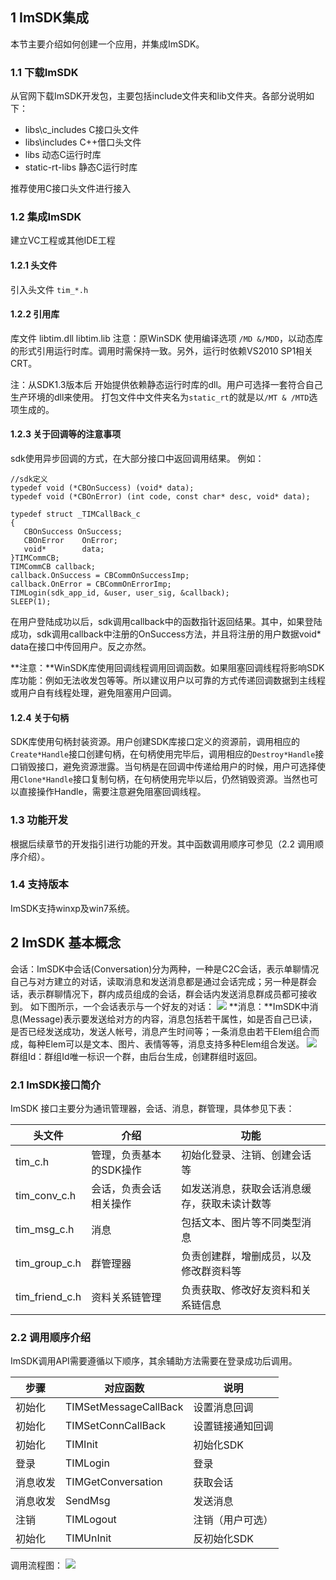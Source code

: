 ## 1 ImSDK集成 

本节主要介绍如何创建一个应用，并集成ImSDK。 

### 1.1 下载ImSDK 

从官网下载ImSDK开发包，主要包括include文件夹和lib文件夹。各部分说明如下：
- libs\c_includes C接口头文件
- libs\includes C++借口头文件
- libs 动态C运行时库
- static-rt-libs 静态C运行时库

推荐使用C接口头文件进行接入

### 1.2 集成ImSDK 

建立VC工程或其他IDE工程 

#### 1.2.1 头文件 

引入头文件 `tim_*.h` 

#### 1.2.2 引用库 

库文件 libtim.dll libtim.lib 
注意：原WinSDK 使用编译选项 `/MD &/MDD`，以动态库的形式引用运行时库。调用时需保持一致。另外，运行时依赖VS2010 SP1相关CRT。 

注：从SDK1.3版本后 开始提供依赖静态运行时库的dll。用户可选择一套符合自己生产环境的dll来使用。 打包文件中文件夹名为`static_rt`的就是以`/MT & /MTD`选项生成的。

#### 1.2.3 关于回调等的注意事项 

sdk使用异步回调的方式，在大部分接口中返回调用结果。 
例如：

```
//sdk定义
typedef void (*CBOnSuccess) (void* data);
typedef void (*CBOnError) (int code, const char* desc, void* data);

typedef struct _TIMCallBack_c
{
   CBOnSuccess OnSuccess;
   CBOnError	OnError;
   void*		data;
}TIMCommCB;
TIMCommCB callback;
callback.OnSuccess = CBCommOnSuccessImp;
callback.OnError = CBCommOnErrorImp;
TIMLogin(sdk_app_id, &user, user_sig, &callback);
SLEEP(1);
```
在用户登陆成功以后，sdk调用callback中的函数指针返回结果。其中，如果登陆成功，sdk调用callback中注册的OnSuccess方法，并且将注册的用户数据void* data在接口中传回用户。反之亦然。 

**注意：**WinSDK库使用回调线程调用回调函数。如果阻塞回调线程将影响SDK库功能：例如无法收发包等等。所以建议用户以可靠的方式传递回调数据到主线程或用户自有线程处理，避免阻塞用户回调。
 
#### 1.2.4 关于句柄 

SDK库使用句柄封装资源。用户创建SDK库接口定义的资源前，调用相应的`Create*Handle`接口创建句柄，在句柄使用完毕后，调用相应的`Destroy*Handle`接口销毁接口，避免资源泄露。当句柄是在回调中传递给用户的时候，用户可选择使用`Clone*Handle`接口复制句柄，在句柄使用完毕以后，仍然销毁资源。当然也可以直接操作Handle，需要注意避免阻塞回调线程。
 
### 1.3 功能开发 

根据后续章节的开发指引进行功能的开发。其中函数调用顺序可参见（2.2 调用顺序介绍）。

### 1.4 支持版本 

ImSDK支持winxp及win7系统。 

## 2 ImSDK 基本概念 

会话：ImSDK中会话(Conversation)分为两种，一种是C2C会话，表示单聊情况自己与对方建立的对话，读取消息和发送消息都是通过会话完成；另一种是群会话，表示群聊情况下，群内成员组成的会话，群会话内发送消息群成员都可接收到。
如下图所示，一个会话表示与一个好友的对话： 
![](//mccdn.qcloud.com/static/img/8c96e0282d1f32b7bcf197043eddef6c/image.jpg)
**消息：**ImSDK中消息(Message)表示要发送给对方的内容，消息包括若干属性，如是否自己已读，是否已经发送成功，发送人帐号，消息产生时间等；一条消息由若干Elem组合而成，每种Elem可以是文本、图片、表情等等，消息支持多种Elem组合发送。 
![](//mccdn.qcloud.com/static/img/34bf753940ed435ec8f916a419398b75/image.png)
群组Id：群组Id唯一标识一个群，由后台生成，创建群组时返回。 

### 2.1 ImSDK接口简介 

ImSDK 接口主要分为通讯管理器，会话、消息，群管理，具体参见下表： 

头文件 | 介绍 | 功能
---|---|---
tim_c.h | 管理，负责基本的SDK操作 | 初始化登录、注销、创建会话等
tim_conv_c.h | 会话，负责会话相关操作 | 如发送消息，获取会话消息缓存，获取未读计数等
tim_msg_c.h | 消息 | 包括文本、图片等不同类型消息
tim_group_c.h | 群管理器 | 负责创建群，增删成员，以及修改群资料等
tim_friend_c.h | 资料关系链管理 | 负责获取、修改好友资料和关系链信息

### 2.2 调用顺序介绍 

ImSDK调用API需要遵循以下顺序，其余辅助方法需要在登录成功后调用。

步骤 | 对应函数 | 说明
---|---|---
初始化 | TIMSetMessageCallBack | 设置消息回调
初始化 | TIMSetConnCallBack | 设置链接通知回调
初始化 | TIMInit | 初始化SDK
登录 | TIMLogin | 登录
消息收发 | TIMGetConversation | 获取会话
消息收发 | SendMsg | 发送消息
注销 |TIMLogout | 注销（用户可选）
初始化 | TIMUnInit | 反初始化SDK
	
调用流程图：
![](//avc.qcloud.com/wiki2.0/im/imgs/20150928023342_70933.png)